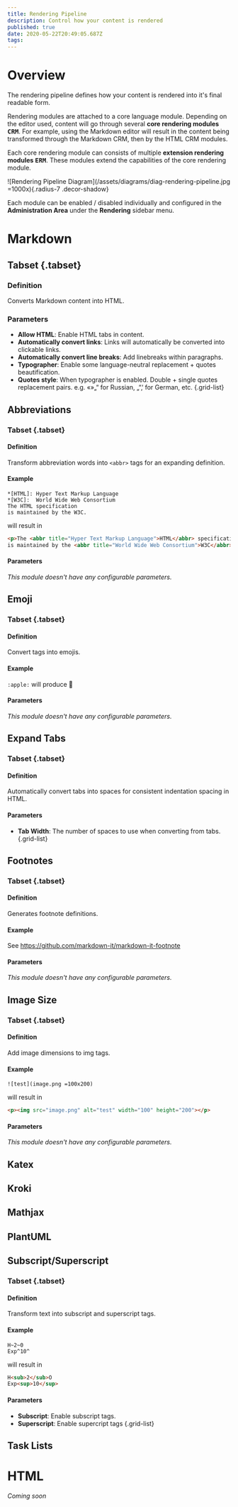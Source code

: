 ```yaml
---
title: Rendering Pipeline
description: Control how your content is rendered
published: true
date: 2020-05-22T20:49:05.687Z
tags: 
---
```


# Overview

The rendering pipeline defines how your content is rendered into it's final readable form.

Rendering modules are attached to a core language module. Depending on the editor used, content will go through several **core rendering modules <kbd>CRM</kbd>**. For example, using the Markdown editor will result in the content being transformed through the Markdown CRM, then by the HTML CRM modules.

Each core rendering module can consists of multiple **extension rendering modules <kbd>ERM</kbd>**. These modules extend the capabilities of the core rendering module.

![Rendering Pipeline Diagram](/assets/diagrams/diag-rendering-pipeline.jpg =1000x){.radius-7 .decor-shadow}

Each module can be enabled / disabled individually and configured in the **Administration Area** under the **Rendering** sidebar menu.

# Markdown

## Tabset {.tabset}

### Definition

Converts Markdown content into HTML.

### Parameters

- **Allow HTML**: Enable HTML tabs in content.
- **Automatically convert links**: Links will automatically be converted into clickable links.
- **Automatically convert line breaks**: Add linebreaks within paragraphs.
- **Typographer**: Enable some language-neutral replacement + quotes beautification.
- **Quotes style**: When typographer is enabled. Double + single quotes replacement pairs. e.g. «»„“ for Russian, „“‚‘ for German, etc.
{.grid-list}


## Abbreviations

### Tabset {.tabset}

#### Definition

Transform abbreviation words into `<abbr>` tags for an expanding definition.

#### Example

```
*[HTML]: Hyper Text Markup Language
*[W3C]:  World Wide Web Consortium
The HTML specification
is maintained by the W3C.
```
will result in

```html
<p>The <abbr title="Hyper Text Markup Language">HTML</abbr> specification
is maintained by the <abbr title="World Wide Web Consortium">W3C</abbr>.</p>
```

#### Parameters

*This module doesn't have any configurable parameters.*


## Emoji

### Tabset {.tabset}

#### Definition

Convert tags into emojis.

#### Example

 `:apple:` will produce :apple:

#### Parameters

*This module doesn't have any configurable parameters.*


## Expand Tabs

### Tabset {.tabset}

#### Definition

Automatically convert tabs into spaces for consistent indentation spacing in HTML.

#### Parameters

- **Tab Width**: The number of spaces to use when converting from tabs.
{.grid-list}


## Footnotes

### Tabset {.tabset}

#### Definition

Generates footnote definitions.

#### Example

See https://github.com/markdown-it/markdown-it-footnote

#### Parameters

*This module doesn't have any configurable parameters.*


## Image Size

### Tabset {.tabset}

#### Definition

Add image dimensions to img tags.

#### Example

```
![test](image.png =100x200)
```
will result in
```html
<p><img src="image.png" alt="test" width="100" height="200"></p>
```

#### Parameters

*This module doesn't have any configurable parameters.*


## Katex


## Kroki


## Mathjax


## PlantUML


## Subscript/Superscript

### Tabset {.tabset}

#### Definition

Transform text into subscript and superscript tags.

#### Example

```
H~2~0
Exp^10^
```
will result in
```html
H<sub>2</sub>O
Exp<sup>10</sup>
```

#### Parameters

- **Subscript**: Enable subscript tags.
- **Superscript**: Enable supercript tags
{.grid-list}


## Task Lists

# HTML

*Coming soon*